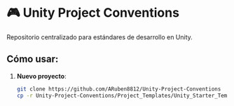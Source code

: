 # 🎮 Unity Project Conventions

Repositorio centralizado para estándares de desarrollo en Unity. 

## Cómo usar:
1. **Nuevo proyecto**: 
   ```bash
   git clone https://github.com/ARuben8812/Unity-Project-Conventions
   cp -r Unity-Project-Conventions/Project_Templates/Unity_Starter_Template MiNuevoJuego
